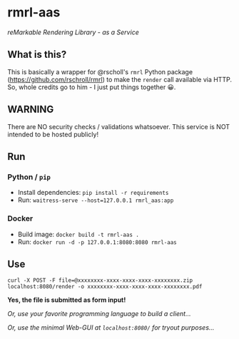 # rmrl-aas
*reMarkable Rendering Library - as a Service*

## What is this?
This is basically a wrapper for @rscholl's `rmrl` Python package (https://github.com/rschroll/rmrl) to make the `render` call available via HTTP. So, whole credits go to him - I just put things together 😀.

## WARNING
There are NO security checks / validations whatsoever. This service is NOT intended to be hosted publicly!

## Run
### Python / `pip`
- Install dependencies: `pip install -r requirements`
- Run: `waitress-serve --host=127.0.0.1 rmrl_aas:app`

### Docker
- Build image: `docker build -t rmrl-aas .`
- Run: `docker run -d -p 127.0.0.1:8080:8080 rmrl-aas`

## Use
`curl -X POST -F file=@xxxxxxxx-xxxx-xxxx-xxxx-xxxxxxxx.zip localhost:8080/render -o xxxxxxxx-xxxx-xxxx-xxxx-xxxxxxxx.pdf`

**Yes, the file is submitted as form input!**

*Or, use your favorite programming language to build a client...*

*Or, use the minimal Web-GUI at `localhost:8080/` for tryout purposes...*
